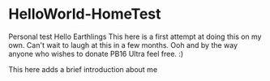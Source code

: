 # HelloWorld-HomeTest
Personal test
Hello Earthlings
This here is a first attempt at doing this on my own. Can't wait to laugh at this in a few months. 
Ooh and by the way anyone who wishes to donate PB16 Ultra feel free. :)

This here adds a brief introduction about me

